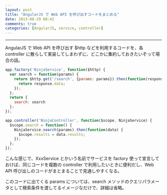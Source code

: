 ```yaml
---
layout: post
title: "AngularJS で Web API を呼び出すコードをまとめる"
date: 2013-08-29 08:42
comments: true
categories: [AngularJS, service, controller]
---
```


---

AngularJS で Web API を呼び出す $http などを利用するコードを、各 controller に散らして実装してしまわずに、どこかに集約しておきたいぞって場合の話。

<!-- more -->

``` javascript services.js
app.factory('NinjaService', function($http) {
  var search = function(params) {
    return $http.get('/search', {params: params}).then(function(response) {
      return response.data;
    });
  };
  return {
    search: search
  };
});
```

``` javascript controllers.js
app.controller('NinjaController', function($scope, NinjaService) {
  $scope.search = function() {
    NinjaService.search(params).then(function(data) {
      $scope.results = data.results;
    });
  };
});
```

こんな感じで、XxxService とかいう名前でサービスを factory 使って宣言しておけば、同じコードを複数の controller で利用したいときに便利だし、Web API 呼び出しのコードがまとまることで見通しやすくなる。

このコードに出てくる params については、search メソッドのクエリパラメータとして検索条件を渡してるイメージなだけで、詳細は省略。
